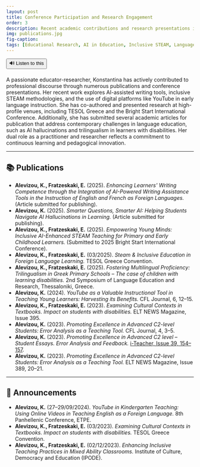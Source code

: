 ```yaml
---
layout: post
title: Conference Participation and Research Engagement
order: 3
description: Recent academic contributions and research presentations in educational innovation.
img: publications.jpg
fig-caption:
tags: [Educational Research, AI in Education, Inclusive STEAM, Language Education, Conference Presentations, Trilingualism, Digital Tools, Pedagogical Innovation, Intercultural Collaboration, Transatlantic Education, ESL, EFL, Educational Technology, Conferences]
---
```


<div style="display: flex; gap: 10px; margin-bottom: 20px;">
  <button id="tts-btn" onclick="toggleRead()" style="cursor: pointer;">🔊 Listen to this</button>
</div>

<div class="tts-target">
<p>
A passionate educator-researcher, Konstantina has actively contributed to professional discourse through numerous publications and conference presentations. Her recent work explores AI-assisted writing tools, inclusive STEAM methodologies, and the use of digital platforms like YouTube in early language instruction. She has co-authored and presented research at high-profile venues, including TESOL Greece and the Bright Start International Conference. Additionally, she has submitted several academic articles for publication that address contemporary challenges in language education, such as AI hallucinations and trilingualism in learners with disabilities. Her dual role as a practitioner and researcher reflects a commitment to continuous learning and pedagogical innovation.
</p>
</div>

---

## 📚 Publications

<ul>
  <li><strong>Alevizou, K., Fratzeskaki, E.</strong> (2025). <em>Enhancing Learners' Writing Competence through the Integration of AI-Powered Writing Assistance Tools in the Instruction of English and French as Foreign Languages.</em> (Article submitted for publishing).</li>

  <li><strong>Alevizou, K.</strong> (2025). <em>Smarter Questions, Smarter AI: Helping Students Navigate AI Hallucinations in Learning.</em> (Article submitted for publishing).</li>

  <li><strong>Alevizou, K., Fratzeskaki, E.</strong> (2025). <em>Empowering Young Minds: Inclusive AI-Enhanced STEAM Teaching for Primary and Early Childhood Learners.</em> (Submitted to 2025 Bright Start International Conference).</li>

  <li><strong>Alevizou, K., Fratzeskaki, E.</strong> (03/2025). <em>Steam & Inclusive Education in Foreign Language Learning.</em> TESOL Greece Convention.</li>

  <li><strong>Alevizou, K., Fratzeskaki, E.</strong> (2025). <em>Fostering Multilingual Proficiency: Trilingualism in Greek Primary Schools – The case of children with learning disabilities.</em> 2nd Symposium of Language Education and Research, Thessaloniki, Greece.</li>

  <li><strong>Alevizou, K.</strong> (2024). <em>YouTube as a Valuable Instructional Tool in Teaching Young Learners: Harvesting its Benefits.</em> CFL Journal, 6, 12–15.</li>

  <li><strong>Alevizou, K., Fratzeskaki, E.</strong> (2023). <em>Examining Cultural Contexts in Textbooks. Impact on students with disabilities.</em> ELT NEWS Magazine, Issue 395.</li>

  <li><strong>Alevizou, K.</strong> (2023). <em>Promoting Excellence in Advanced C2-level Students: Error Analysis as a Teaching Tool.</em> CFL Journal, 4, 3–5.</li>

  <li><strong>Alevizou, K.</strong> (2023). <em>Promoting Excellence in Advanced C2 level – Student Essays. Error Analysis and Feedback.</em> <a href="https://i-teacher.net/files/39o_teyxos_i_teacher_09_2023.pdf" target="_blank">i-Teacher, Issue 39, 154–157</a>.</li>

  <li><strong>Alevizou, K.</strong> (2023). <em>Promoting Excellence in Advanced C2-level Students: Error Analysis as a Teaching Tool.</em> ELT NEWS Magazine, Issue 389, 20–21.</li>
</ul>

---

## 📣 Announcements

<ul>
  <li><strong>Alevizou, K.</strong> (27–29/09/2024). <em>YouTube in Kindergarten Teaching: Using Online Videos in Teaching English as a Foreign Language.</em> 8th Panhellenic Conference, ETPE.</li>

  <li><strong>Alevizou, K., Fratzeskaki, E.</strong> (03/2023). <em>Examining Cultural Contexts in Textbooks. Impact on students with disabilities.</em> TESOL Greece Convention.</li>

  <li><strong>Alevizou, K., Fratzeskaki, E.</strong> (02/12/2023). <em>Enhancing Inclusive Teaching Practices in Mixed Ability Classrooms.</em> Institute of Culture, Democracy and Education (IPODE).</li>
</ul>

<script src="{{ site.baseurl }}/assets/js/tts.js"></script>
